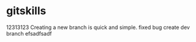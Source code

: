 # gitskills
12313123
Creating a new branch is quick and simple.
fixed bug
create dev branch
efsadfsadf

